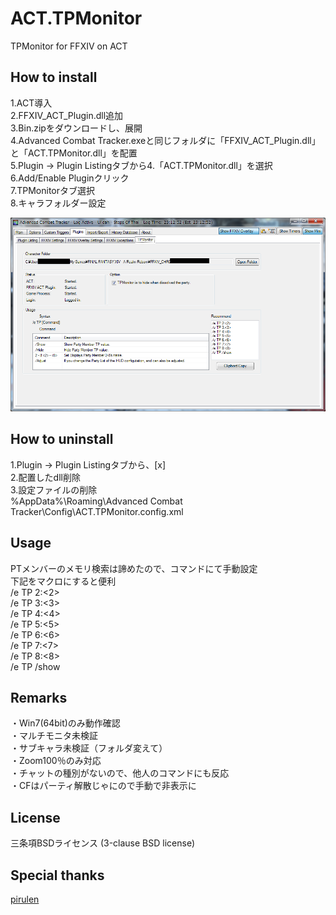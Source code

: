 ACT.TPMonitor
=============

TPMonitor for FFXIV on ACT

How to install
----------------
1.ACT導入  
2.FFXIV_ACT_Plugin.dll追加  
3.Bin.zipをダウンロードし、展開  
4.Advanced Combat Tracker.exeと同じフォルダに「FFXIV_ACT_Plugin.dll」と「ACT.TPMonitor.dll」を配置  
5.Plugin -> Plugin Listingタブから4.「ACT.TPMonitor.dll」を選択  
6.Add/Enable Pluginクリック  
7.TPMonitorタブ選択  
8.キャラフォルダー設定  

![Main](https://github.com/GB19xx/ACT.TPMonitor/blob/master/img/Settings.png "設定画面")


How to uninstall
----------------
1.Plugin -> Plugin Listingタブから、[x]  
2.配置したdll削除  
3.設定ファイルの削除  
%AppData%\Roaming\Advanced Combat Tracker\Config\ACT.TPMonitor.config.xml  

Usage
------
PTメンバーのメモリ検索は諦めたので、コマンドにて手動設定  
下記をマクロにすると便利  
/e TP 2:\<2\>  
/e TP 3:\<3\>  
/e TP 4:\<4\>  
/e TP 5:\<5\>  
/e TP 6:\<6\>  
/e TP 7:\<7\>  
/e TP 8:\<8\>  
/e TP /show  

Remarks
-----------
・Win7(64bit)のみ動作確認  
・マルチモニタ未検証  
・サブキャラ未検証（フォルダ変えて）  
・Zoom100％のみ対応  
・チャットの種別がないので、他人のコマンドにも反応  
・CFはパーティ解散じゃにので手動で非表示に  

License
-------
三条項BSDライセンス (3-clause BSD license)

Special thanks
----------------
[pirulen](http://typodermicfonts.com/pirulen/)


